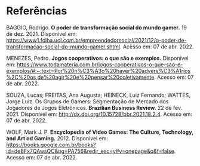 # Referências

BAGGIO, Rodrigo.<b> O poder de transformação social do mundo gamer.</b> 19 de dez. 2021. Disponível em: https://www1.folha.uol.com.br/empreendedorsocial/2021/12/o-poder-de-transformacao-social-do-mundo-gamer.shtml. Acesso em: 07 de abr. 2022.

MENEZES, Pedro. <b>Jogos cooperativos: o que são e exemplos.</b> Disponível em: https://www.todamateria.com.br/jogos-cooperativos-o-que-sao-e-exemplos/#:~:text=Por%20n%C3%A3o%20haver%20advers%C3%A1rios%2C%20os,de%20agir%20e%20pensar%20coletivamente. Acesso em: 07 de abr. 2022.

SOUZA, Lucas; FREITAS, Ana Augusta; HEINECK, Luiz Fernando; WATTES, Jorge Luiz. Os Grupos de Gamers: Segmentação de
Mercado dos Jogadores de Jogos Eletrônicos.<b> Brazilian Business Review.</b> 22 de fev. 2021. Disponível em: http://dx.doi.org/10.15728/bbr.2021.18.2.4. Acesso em: 07 de abr. 2022.

WOLF, Mark J. P. <b> Encyclopedia of Video Games: The Culture, Technology, and Art od Gaming.</b> 2012. Disponível em: https://books.google.com.br/books?id=deBFx7QAwsQC&pg=PA756&redir_esc=y#v=onepage&q&f=false. Acesso em: 07 de abr. 2022.

